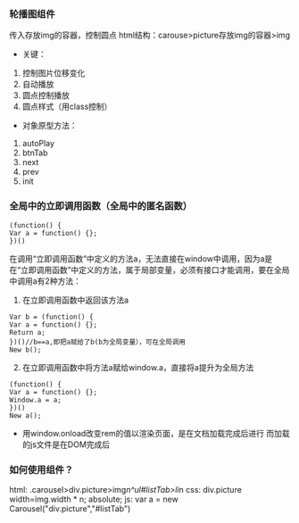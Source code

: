 ﻿### 轮播图组件
传入存放img的容器，控制圆点
html结构：carouse>picture存放img的容器>img
- 关键：
1. 控制图片位移变化
2. 自动播放
3. 圆点控制播放
4. 圆点样式（用class控制）
- 对象原型方法：
1. autoPlay
2. btnTab
3. next
4. prev
5. init

### 全局中的立即调用函数（全局中的匿名函数）
```
(function() {
Var a = function() {};
})()
```
在调用“立即调用函数”中定义的方法a，无法直接在window中调用，因为a是在“立即调用函数”中定义的方法，属于局部变量，必须有接口才能调用，要在全局中调用a有2种方法：
1. 在立即调用函数中返回该方法a
```
Var b = (function() {
Var a = function() {};
Return a;
})()//b==a,即把a赋给了b(b为全局变量），可在全局调用
New b();
```
2. 在立即调用函数中将方法a赋给window.a，直接将a提升为全局方法
```
(function() {
Var a = function() {};
Window.a = a;
})()
New a();
```
- 用window.onload改变rem的值以渲染页面，是在文档加载完成后进行
而加载的js文件是在DOM完成后


### 如何使用组件？
html: .carousel>div.picture>img*n^ul#listTab>li*n
css: div.picture width=img.width * n; absolute;
js: var a = new Carousel("div.picture","#listTab")

     